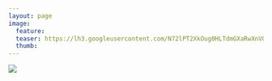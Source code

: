```yaml
---
layout: page
image:
  feature:
  teaser: https://lh3.googleusercontent.com/N72lPT2XkOug0HLTdmGXaRwXnVOFFTQErhV2w-I5n4k=w245-h163-no
  thumb:
---
```


![](https://lh3.googleusercontent.com/rBW_9J2B1fCeEq3xii0rZoB6oH7fTKYu-C8TUfpJ3is=w800)

